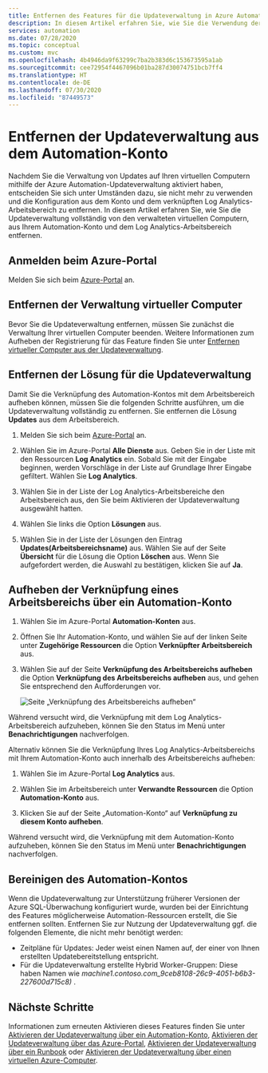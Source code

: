```yaml
---
title: Entfernen des Features für die Updateverwaltung in Azure Automation
description: In diesem Artikel erfahren Sie, wie Sie die Verwendung der Updateverwaltung beenden und die Verknüpfung eines Automation-Kontos mit dem Log Analytics-Arbeitsbereich aufheben.
services: automation
ms.date: 07/28/2020
ms.topic: conceptual
ms.custom: mvc
ms.openlocfilehash: 4b4946da9f63299c7ba2b383d6c153673595a1ab
ms.sourcegitcommit: cee72954f4467096b01ba287d30074751bcb7ff4
ms.translationtype: HT
ms.contentlocale: de-DE
ms.lasthandoff: 07/30/2020
ms.locfileid: "87449573"
---
```

# <a name="remove-update-management-from-automation-account"></a>Entfernen der Updateverwaltung aus dem Automation-Konto

Nachdem Sie die Verwaltung von Updates auf Ihren virtuellen Computern mithilfe der Azure Automation-Updateverwaltung aktiviert haben, entscheiden Sie sich unter Umständen dazu, sie nicht mehr zu verwenden und die Konfiguration aus dem Konto und dem verknüpften Log Analytics-Arbeitsbereich zu entfernen.  In diesem Artikel erfahren Sie, wie Sie die Updateverwaltung vollständig von den verwalteten virtuellen Computern, aus Ihrem Automation-Konto und dem Log Analytics-Arbeitsbereich entfernen.

## <a name="sign-into-the-azure-portal"></a>Anmelden beim Azure-Portal

Melden Sie sich beim [Azure-Portal](https://portal.azure.com) an.

## <a name="remove-management-of-vms"></a>Entfernen der Verwaltung virtueller Computer

Bevor Sie die Updateverwaltung entfernen, müssen Sie zunächst die Verwaltung Ihrer virtuellen Computer beenden. Weitere Informationen zum Aufheben der Registrierung für das Feature finden Sie unter [Entfernen virtueller Computer aus der Updateverwaltung](update-mgmt-remove-vms.md).

## <a name="remove-updatemanagement-solution"></a>Entfernen der Lösung für die Updateverwaltung

Damit Sie die Verknüpfung des Automation-Kontos mit dem Arbeitsbereich aufheben können, müssen Sie die folgenden Schritte ausführen, um die Updateverwaltung vollständig zu entfernen. Sie entfernen die Lösung **Updates** aus dem Arbeitsbereich.

1. Melden Sie sich beim [Azure-Portal](https://portal.azure.com) an.

2. Wählen Sie im Azure-Portal **Alle Dienste** aus. Geben Sie in der Liste mit den Ressourcen **Log Analytics** ein. Sobald Sie mit der Eingabe beginnen, werden Vorschläge in der Liste auf Grundlage Ihrer Eingabe gefiltert. Wählen Sie **Log Analytics**.

3. Wählen Sie in der Liste der Log Analytics-Arbeitsbereiche den Arbeitsbereich aus, den Sie beim Aktivieren der Updateverwaltung ausgewählt hatten.

4. Wählen Sie links die Option **Lösungen** aus.  

5. Wählen Sie in der Liste der Lösungen den Eintrag **Updates(Arbeitsbereichsname)** aus. Wählen Sie auf der Seite **Übersicht** für die Lösung die Option **Löschen** aus. Wenn Sie aufgefordert werden, die Auswahl zu bestätigen, klicken Sie auf **Ja**.

## <a name="unlink-workspace-from-automation-account"></a>Aufheben der Verknüpfung eines Arbeitsbereichs über ein Automation-Konto

1. Wählen Sie im Azure-Portal **Automation-Konten** aus.

2. Öffnen Sie Ihr Automation-Konto, und wählen Sie auf der linken Seite unter **Zugehörige Ressourcen** die Option **Verknüpfter Arbeitsbereich** aus.

3. Wählen Sie auf der Seite **Verknüpfung des Arbeitsbereichs aufheben** die Option **Verknüpfung des Arbeitsbereichs aufheben** aus, und gehen Sie entsprechend den Aufforderungen vor.

   ![Seite „Verknüpfung des Arbeitsbereichs aufheben“](media/update-mgmt-remove-feature/automation-unlink-workspace-blade.png)

Während versucht wird, die Verknüpfung mit dem Log Analytics-Arbeitsbereich aufzuheben, können Sie den Status im Menü unter **Benachrichtigungen** nachverfolgen.

Alternativ können Sie die Verknüpfung Ihres Log Analytics-Arbeitsbereichs mit Ihrem Automation-Konto auch innerhalb des Arbeitsbereichs aufheben:

1. Wählen Sie im Azure-Portal **Log Analytics** aus.

2. Wählen Sie im Arbeitsbereich unter **Verwandte Ressourcen** die Option **Automation-Konto** aus.

3. Klicken Sie auf der Seite „Automation-Konto“ auf **Verknüpfung zu diesem Konto aufheben**.

Während versucht wird, die Verknüpfung mit dem Automation-Konto aufzuheben, können Sie den Status im Menü unter **Benachrichtigungen** nachverfolgen.

## <a name="cleanup-automation-account"></a>Bereinigen des Automation-Kontos

Wenn die Updateverwaltung zur Unterstützung früherer Versionen der Azure SQL-Überwachung konfiguriert wurde, wurden bei der Einrichtung des Features möglicherweise Automation-Ressourcen erstellt, die Sie entfernen sollten. Entfernen Sie zur Nutzung der Updateverwaltung ggf. die folgenden Elemente, die nicht mehr benötigt werden:

   * Zeitpläne für Updates: Jeder weist einen Namen auf, der einer von Ihnen erstellten Updatebereitstellung entspricht.
   * Für die Updateverwaltung erstellte Hybrid Worker-Gruppen: Diese haben Namen wie *machine1.contoso.com_9ceb8108-26c9-4051-b6b3-227600d715c8)* .

## <a name="next-steps"></a>Nächste Schritte

Informationen zum erneuten Aktivieren dieses Features finden Sie unter [Aktivieren der Updateverwaltung über ein Automation-Konto](update-mgmt-enable-automation-account.md), [Aktivieren der Updateverwaltung über das Azure-Portal](update-mgmt-enable-portal.md), [Aktivieren der Updateverwaltung über ein Runbook](update-mgmt-enable-runbook.md) oder [Aktivieren der Updateverwaltung über einen virtuellen Azure-Computer](update-mgmt-enable-vm.md).

